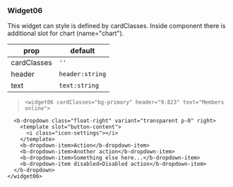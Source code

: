 ### Widget06

This widget can style is defined by cardClasses. Inside component there is additional slot for chart (name="chart").

prop | default
--- | ---
cardClasses  | `''`
header| `header:string`
text   | `text:string`

>     <widget06 cardClasses="bg-primary" header="9.823" text="Members online">
      <b-dropdown class="float-right" variant="transparent p-0" right>
        <template slot="button-content">
          <i class="icon-settings"></i>
        </template>
        <b-dropdown-item>Action</b-dropdown-item>
        <b-dropdown-item>Another action</b-dropdown-item>
        <b-dropdown-item>Something else here...</b-dropdown-item>
        <b-dropdown-item disabled>Disabled action</b-dropdown-item>
      </b-dropdown>
    </widget06>

